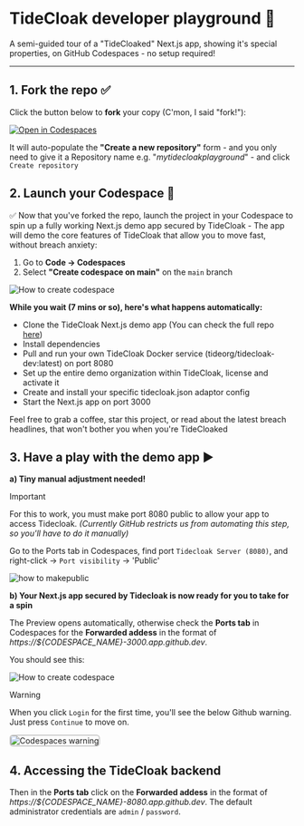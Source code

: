 # TideCloak developer playground 🚀

A semi-guided tour of a "TideCloaked" Next.js app, showing it's special properties, on GitHub Codespaces - no setup required!

---

## **1. Fork the repo** ✅

Click the button below to **fork** your copy (C'mon, I said "fork!"):

[![Open in Codespaces](https://github.com/codespaces/badge.svg)](https://github.com/codespaces/new?repo=715558149)

It will auto-populate the **"Create a new repository"** form - and you only need to give it a Repository name e.g. "*mytidecloakplayground*" - and click `Create repository`

## 2. Launch your Codespace 🚀

✅ Now that you've forked the repo, launch the project in your Codespace to spin up a fully working Next.js demo app secured by TideCloak - The app will demo the core features of TideCloak that allow you to move fast, without breach anxiety:

1. Go to **Code → Codespaces**
2. Select **"Create codespace on main"** on the `main` branch

![How to create codespace](image/README/tidecloak_howto_createcodespace.gif)

**While you wait (7 mins or so), here's what happens automatically:**
- Clone the TideCloak Next.js demo app (You can check the full repo [here](https://github.com/tide-foundation/tidecloak-client-nextJS))
- Install dependencies
- Pull and run your own TideCloak Docker service (tideorg/tidecloak-dev:latest) on port 8080
- Set up the entire demo organization within TideCloak, license and activate it
- Create and install your specific tidecloak.json adaptor config
- Start the Next.js app on port 3000

Feel free to grab a coffee, star this project, or read about the latest breach headlines, that won't bother you when you're TideCloaked

## **3. Have a play with the demo app** ▶️

**a) Tiny manual adjustment needed!**

> [!IMPORTANT]
> For this to work, you must make port 8080 public to allow your app to access Tidecloak.
_(Currently GitHub restricts us from automating this step, so you'll have to do it manually)_

Go to the Ports tab in Codespaces, find port `Tidecloak Server (8080)`, and right-click → `Port visibility` → 'Public'

![how to makepublic](image/README/tidecloak_howto_makepublic.gif)

**b) Your Next.js app secured by Tidecloak is now ready for you to take for a spin**

The Preview opens automatically, otherwise check the **Ports tab** in Codespaces for the **Forwarded addess** in the format of _https://${CODESPACE_NAME}-3000.app.github.dev_.

You should see this:

![How to create codespace](image/README/tidecloak_howto_preview.jpg)

> [!WARNING]
> When you click `Login` for the first time, you'll see the below Github warning. Just press `Continue` to move on.

<img src="image/README/1743562446996.png" alt="Codespaces warning" style="border: 2px solid #ccc; border-radius: 6px;" />

**4. Accessing the TideCloak backend**
------------------------------------------------

Then in the **Ports tab** click on the **Forwarded addess** in the format of _https://${CODESPACE_NAME}-8080.app.github.dev_. The default administrator credentials are `admin` / `password`.
